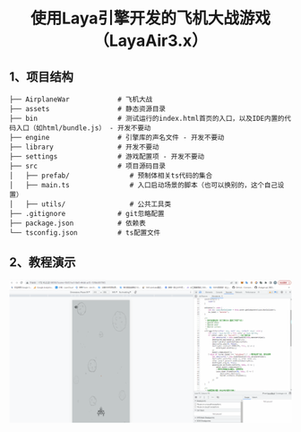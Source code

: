 # <p align="center">使用Laya引擎开发的飞机大战游戏（LayaAir3.x）</p>

[//]: # (https://github.com/ikatyang/emoji-cheat-sheet 表情仓库)

## 1、项目结构

```
├── AirplaneWar            # 飞机大战
├── assets                 # 静态资源目录
├── bin                    # 测试运行的index.html首页的入口，以及IDE内置的代码入口（如html/bundle.js） - 开发不要动
├── engine                 # 引擎库的声名文件 - 开发不要动
├── library                # 开发不要动
├── settings               # 游戏配置项 - 开发不要动
├── src                    # 项目源码目录
│   ├── prefab/               # 预制体相关ts代码的集合
│   ├── main.ts               # 入口启动场景的脚本（也可以换别的，这个自己设置）     
│   ├── utils/                # 公共工具类
├── .gitignore             # git忽略配置
├── package.json           # 依赖表
└── tsconfig.json          # ts配置文件
```

## 2、教程演示
![avatar](./airplane.gif)

